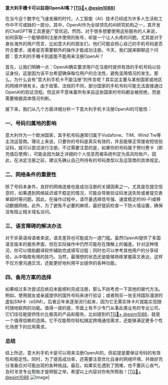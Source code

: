 **意大利手機卡可以註冊OpenAI嗎？[[TG💪+ @esim1088](https://t.me/s/esim1088)]**

在当今这个数字化飞速发展的时代，人工智能（AI）技术已经成为许多人生活和工作中不可或缺的一部分。其中，OpenAI作为全球领先的AI研究机构之一，其开发的ChatGPT等工具更是广受欢迎。然而，对于很多想要使用这些服务的人来说，如何获取一个能够顺利注册并使用的账号，却是一个让人头疼的问题。尤其是对于身处海外的用户而言，比如意大利的朋友们，他们可能会担心自己的手机号码是否符合要求，或者是否需要额外的操作才能成功注册。今天，我们就来聊聊这个问题：意大利的手機卡到底能不能用来注册OpenAI？

首先，让我们明确一点：OpenAI确实要求用户在注册时提供有效的手机号码以验证身份。这是因为该平台希望确保每位用户的合法性，避免滥用情况的发生。那么，为什么会有“意大利手机卡不能注册”的传言呢？其实这主要与某些国家或地区的网络环境有关。由于政策、法规的不同，部分国家的手机号码可能无法直接通过OpenAI的验证流程。但这并不意味着所有来自这些国家的号码都会被拒绝，而是需要根据具体情况判断。

接下来，我们从几个方面详细分析一下意大利手机卡注册OpenAI的可能性：

### 一、号码归属地的影响

意大利作为一个欧洲国家，其手机号码通常归属于Vodafone、TIM、Wind Tre等主流运营商。理论上来说，只要你的号码是真实有效的，并且能够正常接收短信验证码，就可以尝试进行注册。不过需要注意的是，如果你的号码属于预付费卡（即充值后使用），可能会因为缺乏详细的个人信息而被系统判定为高风险账户。因此，在决定注册之前，建议先确认自己所持有的号码类型以及运营商的具体规定。

### 二、网络条件的重要性

除了号码本身外，良好的网络连接也是成功注册的关键因素之一。尤其是在提交信息时，如果遇到网络延迟或不稳定的情况，可能会导致验证码发送失败或者提交表单超时等问题。因此，在操作过程中，请尽量选择信号强、速度稳定的Wi-Fi或移动数据网络。此外，为了避免不必要的麻烦，最好提前检查一下防火墙设置，确保没有阻止相关域名访问。

### 三、语言障碍的解决办法

对于非英语母语者来说，语言差异也可能成为一道门槛。虽然OpenAI提供了多国语言版本的服务界面，但在实际操作中仍然可能存在理解上的偏差。针对这种情况，你可以借助翻译软件辅助完成填写过程；同时也可以参考其他用户的分享经验，从中吸取有用的技巧。当然，最理想的状态还是能够熟练掌握英文表达，这样不仅方便沟通交流，还能更好地利用平台提供的各种功能。

### 四、备用方案的选择

如果经过多次尝试后依旧未能顺利完成注册，那么不妨考虑一下其他的替代方法。例如，使用朋友或亲戚提供的国外号码来进行验证；或者购买一张支持国际漫游的虚拟SIM卡（eSIM）。后者近年来逐渐流行起来，因为它无需实体卡片就能实现随时随地联网的功能。值得一提的是，市面上有不少专门从事此类业务的专业公司，它们往往能提供性价比极高的产品和服务。比如提到的[TG💪+ @esim1088](https://t.me/s/esim1088)，就是一个值得信赖的选择。它不仅能帮你轻松搞定跨境通信需求，还能够满足更多个性化场景下的应用需求。

### 总结

综上所述，意大利手机卡是可以用来注册OpenAI的，但前提是要保证号码的有效性和稳定性。同时，为了提高成功率，还需要注意优化自身的网络环境，并做好充分准备应对可能出现的各种挑战。最后，如果实在遇到了困难，也不要灰心丧气，及时寻求专业帮助才是明智之举。希望以上内容对你有所帮助！[[TG💪+ @esim1088](https://t.me/s/esim1088) ![Image](https://i.postimg.cc/4NQfJmqS/Snipaste-2025-05-13-00-14-12.png)]